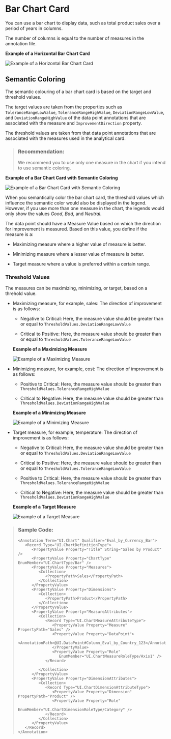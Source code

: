 <!-- loio95f6aeb7eeb746ca94762f10f8217799 -->

# Bar Chart Card

You can use a bar chart to display data, such as total product sales over a period of years in columns.

The number of columns is equal to the number of measures in the annotation file.

   
  
**Example of a Horizontal Bar Chart Card**

 ![](images/Example_of_a_Horizontal_Bar_Chart_Card_51ba955.png "Example of a Horizontal Bar Chart Card") 



<a name="loio95f6aeb7eeb746ca94762f10f8217799__section_nbv_jyb_z4b"/>

## Semantic Coloring

The semantic colouring of a bar chart card is based on the target and threshold values.

The target values are taken from the properties such as `ToleranceRangeLowValue`, `ToleranceRangeHighValue`, `DeviationRangeLowValue`, and `DeviationRangeHighValue` of the data point annotations that are associated with the measure and `ImprovementDirection` property.

The threshold values are taken from that data point annotations that are associated with the measures used in the analytical card.

> ### Recommendation:  
> We recommend you to use only one measure in the chart if you intend to use semantic coloring.

  
  
**Example of a Bar Chart Card with Semantic Coloring**

 ![](images/Example_of_a_Bar_Chart_Card_with_Semantic_Coloring_e9cc5d1.png "Example of a Bar Chart Card with Semantic Coloring") 

When you semantically color the bar chart card, the threshold values which influence the semantic color would also be displayed in the legend. However, if you use more than one measure in the chart, the legends would only show the values *Good*, *Bad*, and *Neutral*.

The data point should have a Measure Value based on which the direction for improvement is measured. Based on this value, you define if the measure is a:

-   Maximizing measure where a higher value of measure is better.

-   Minimizing measure where a lesser value of measure is better.

-   Target measure where a value is preferred within a certain range.




### Threshold Values

The measures can be maximizing, minimizing, or target, based on a threhold value.

-   Maximizing measure, for example, sales: The direction of improvement is as follows:

    -   Negative to Critical: Here, the measure value should be greater than or equal to `ThresholdValues.DeviationRangeLowValue` 

    -   Critical to Positive: Here, the measure value should be greater than or equal to `ThresholdValues.ToleranceRangeLowValue` 


       
      
    **Example of a Maximizing Measure**

     ![](images/Example_of_a_Maximizing_Measure_3a30047.png "Example of a Maximizing Measure") 

-   Minimizing measure, for example, cost: The direction of improvement is as follows:

    -   Positive to Critical: Here, the measure value should be greater than `ThresholdValues.ToleranceRangeHighValue` 

    -   Critical to Negative: Here, the measure value should be greater than `ThresholdValues.DeviationRangeHighValue` 


       
      
    **Example of a Minimizing Measure**

     ![](images/Example_of_a_Minimizing_Measure_9bef69b.png "Example of a Minimizing Measure") 

-   Target measure, for example, temperature: The direction of improvement is as follows:

    -   Negative to Critical: Here, the measure value should be greater than or equal to `ThresholdValues.DeviationRangeLowValue` 

    -   Critical to Positive: Here, the measure value should be greater than or equal to `ThresholdValues.ToleranceRangeLowValue` 

    -   Positive to Critical: Here, the measure value should be greater than `ThresholdValues.ToleranceRangeHighValue` 

    -   Critical to Negative: Here, the measure value should be greater than `ThresholdValues.DeviationRangeHighValue` 


       
      
    **Example of a Target Measure**

     ![](images/Example_of_a_Target_Measure_7626b9d.png "Example of a Target Measure") 


> ### Sample Code:  
> ```
> <Annotation Term="UI.Chart" Qualifier="Eval_by_Currency_Bar">
>    <Record Type="UI.ChartDefinitionType">
>       <PropertyValue Property="Title" String="Sales by Product" />
>       <PropertyValue Property="ChartType" EnumMember="UI.ChartType/Bar" />
>       <PropertyValue Property="Measures">
>          <Collection>
>             <PropertyPath>Sales</PropertyPath>
>          </Collection>
>       </PropertyValue>
>       <PropertyValue Property="Dimensions">
>          <Collection>
>             <PropertyPath>Product</PropertyPath>
>          </Collection>
>       </PropertyValue>
>       <PropertyValue Property="MeasureAttributes">
>          <Collection>
>             <Record Type="UI.ChartMeasureAttributeType">
>                <PropertyValue Property="Measure" PropertyPath="Sales" />
>                <PropertyValue Property="DataPoint">
>                   <AnnotationPath>@UI.DataPoint#Column_Eval_by_Country_123</AnnotationPath>
>                </PropertyValue>
>                <PropertyValue Property="Role"
>                   EnumMember="UI.ChartMeasureRoleType/Axis1" />
>             </Record>
>              
>          </Collection>
>       </PropertyValue>
>       <PropertyValue Property="DimensionAttributes">
>          <Collection>
>             <Record Type="UI.ChartDimensionAttributeType">
>                <PropertyValue Property="Dimension" PropertyPath="Product" />
>                <PropertyValue Property="Role"
>                   EnumMember="UI.ChartDimensionRoleType/Category" />
>             </Record>
>          </Collection>
>       </PropertyValue>
>    </Record>
> </Annotation>
> ```

